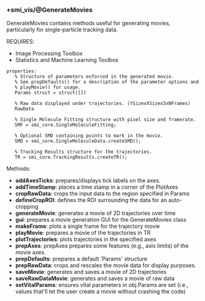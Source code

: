 ### +smi_vis/@GenerateMovies

GenerateMovies contains methods useful for generating movies,
particularly for single-particle tracking data.

REQUIRES:
- Image Processing Toolbox
- Statistics and Machine Learning Toolbox
    
```
properties:
   % Structure of parameters enforced in the generated movie.
   % See prepDefaults() for a description of the parameter options and
   % playMovie() for usage.
   Params struct = struct([])

   % Raw data displayed under trajectories. (YSizexXSizex3xNFrames)
   RawData

   % Single Molecule Fitting structure with pixel size and framerate.
   SMF = smi_core.SingleMoleculeFitting;

   % Optional SMD containing points to mark in the movie.
   SMD = smi_core.SingleMoleculeData.createSMD();

   % Tracking Results structure for the trajectories.
   TR = smi_core.TrackingResults.createTR();
```

Methods:
- **addAxesTicks**: prepares/displays tick labels on the axes.
- **addTimeStamp**: places a time stamp in a corner of the PlotAxes
- **cropRawData**: crops the input data to the region specified in Params
- **defineCropROI**: defines the ROI surrounding the data for an auto-cropping
- **generateMovie**: generates a movie of 2D trajectories over time
- **gui**: prepares a movie generation GUI for the GenerateMovies class
- **makeFrame**: plots a single frame for the trajectory movie
- **playMovie**: prepares a movie of the trajectories in TR
- **plotTrajectories**: plots trajectories in the specified axes
- **prepAxes**: prepAxes prepares some features (e.g., axis limits) of the
  movie axes.
- **prepDefaults**: prepares a default 'Params' structure
- **prepRawData**: crops and rescales the movie data for display purposes.
- **saveMovie**: generates and saves a movie of 2D trajectories
- **saveRawDataMovie**: generates and saves a movie of raw data
- **setVitalParams**: ensures vital parameters in obj.Params are set (i.e.,
  values that'll let the user create a movie without crashing the code)
